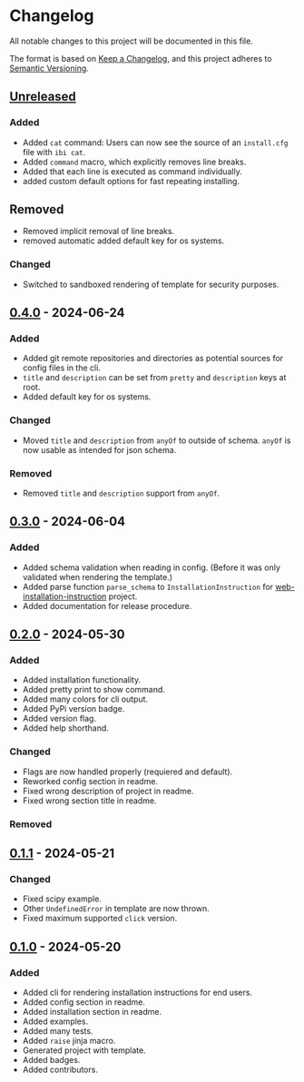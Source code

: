 # Changelog

All notable changes to this project will be documented in this file.

The format is based on [Keep a Changelog](https://keepachangelog.com/en/1.1.0/),
and this project adheres to [Semantic Versioning](https://semver.org/spec/v2.0.0.html).

## [Unreleased]

### Added

* Added `cat` command: Users can now see the source of an `install.cfg` file with `ibi cat`.
* Added `command` macro, which explicitly removes line breaks.
* Added that each line is executed as command individually.
* added custom default options for fast repeating installing.

## Removed

* Removed implicit removal of line breaks.
* removed automatic added default key for os systems.


### Changed

* Switched to sandboxed rendering of template for security purposes.


## [0.4.0] - 2024-06-24

### Added

* Added git remote repositories and directories as potential sources for config files in the cli.
* `title` and `description` can be set from `pretty` and `description` keys at root.
* Added default key for os systems.


### Changed

* Moved `title` and `description` from `anyOf` to outside of schema. `anyOf` is now usable as intended for json schema.


### Removed

* Removed `title` and `description` support from `anyOf`.


## [0.3.0] - 2024-06-04

### Added

* Added schema validation when reading in config. (Before it was only validated when rendering the template.)
* Added parse function `parse_schema` to `InstallationInstruction` for 
    [web-installation-instruction](https://github.com/instructions-d-installation/web-installation-instruction)
    project.
* Added documentation for release procedure.


## [0.2.0] - 2024-05-30

### Added

* Added installation functionality.
* Added pretty print to show command.
* Added many colors for cli output.
* Added PyPi version badge.
* Added version flag.
* Added help shorthand.

### Changed

* Flags are now handled properly (requiered and default).
* Reworked config section in readme.
* Fixed wrong description of project in readme.
* Fixed wrong section title in readme.

### Removed


## [0.1.1] - 2024-05-21

### Changed

* Fixed scipy example.
* Other `UndefinedError` in template are now thrown.
* Fixed maximum supported `click` version.


## [0.1.0] - 2024-05-20

### Added

* Added cli for rendering installation instructions for end users.
* Added config section in readme.
* Added installation section in readme.
* Added examples.
* Added many tests.
* Added `raise` jinja macro.
* Generated project with template.
* Added badges.
* Added contributors.


[unreleased]: https://github.com/instructions-d-installation/installation-instruction/compare/v0.4.0...HEAD
[0.4.0]: https://github.com/instructions-d-installation/installation-instruction/compare/v0.3.0...v0.4.0
[0.3.0]: https://github.com/instructions-d-installation/installation-instruction/compare/v0.2.0...v0.3.0
[0.2.0]: https://github.com/instructions-d-installation/installation-instruction/compare/v0.1.1...v0.2.0
[0.1.1]: https://github.com/instructions-d-installation/installation-instruction/compare/v0.1.0...v0.1.1
[0.1.0]: https://github.com/instructions-d-installation/installation-instruction/releases/tag/v0.1.0
